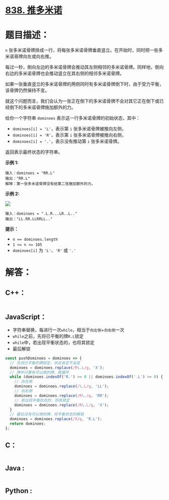 # [838. 推多米诺](https://leetcode-cn.com/problems/push-dominoes/)

# 题目描述：

`n` 张多米诺骨牌排成一行，将每张多米诺骨牌垂直竖立。在开始时，同时把一些多米诺骨牌向左或向右推。

每过一秒，倒向左边的多米诺骨牌会推动其左侧相邻的多米诺骨牌。同样地，倒向右边的多米诺骨牌也会推动竖立在其右侧的相邻多米诺骨牌。

如果一张垂直竖立的多米诺骨牌的两侧同时有多米诺骨牌倒下时，由于受力平衡， 该骨牌仍然保持不变。

就这个问题而言，我们会认为一张正在倒下的多米诺骨牌不会对其它正在倒下或已经倒下的多米诺骨牌施加额外的力。

给你一个字符串 `dominoes` 表示这一行多米诺骨牌的初始状态，其中：

- `dominoes[i] = 'L'`，表示第 `i` 张多米诺骨牌被推向左侧，
- `dominoes[i] = 'R'`，表示第 `i` 张多米诺骨牌被推向右侧，
- `dominoes[i] = '.'`，表示没有推动第 `i` 张多米诺骨牌。

返回表示最终状态的字符串。



**示例 1:**

```
输入：dominoes = "RR.L"
输出："RR.L"
解释：第一张多米诺骨牌没有给第二张施加额外的力。
```

**示例 2:**

![](https://s3-lc-upload.s3.amazonaws.com/uploads/2018/05/18/domino.png)

```
输入：dominoes = ".L.R...LR..L.."
输出："LL.RR.LLRRLL.."
```

**提示：**

- `n == dominoes.length`
- `1 <= n <= 105`
- `dominoes[i]` 为 `'L'`、`'R'` 或 `'.'`




# 解答：

## C++：

```cpp

```

## JavaScript：

- 字符串替换，每进行一次`while`，相当于`向左倒`+`向右倒`一次
- `while`之前，先将已平衡的牌`R.L`锁定
- `while`中，若出现平衡状态的，也将其锁定
- 最后解锁

```javascript
const pushDominoes = dominoes => {
  // 先将已平衡的牌锁定，状态肯定不会变
  dominoes = dominoes.replace(/R\.L/g, 'X');
  // 牌中只要有可以倒的牌，就循环
  while (dominoes.indexOf('R.') >= 0 || dominoes.indexOf('.L') >= 0) {
    // 向左倒
    dominoes = dominoes.replace(/\.L/g, 'LL');
    // 向右倒
    dominoes = dominoes.replace(/R\./g, 'RR');
    // 若出现平衡状态的，将其锁定
    dominoes = dominoes.replace(/R\.L/g, 'X');
  }
  // 最后没有可以倒的牌，将平衡状态的解锁
  dominoes = dominoes.replace(/X/g, 'R.L');
  return dominoes;
};
```

## C：

```c

```

## Java :

```java

```

## Python :

```python

```

